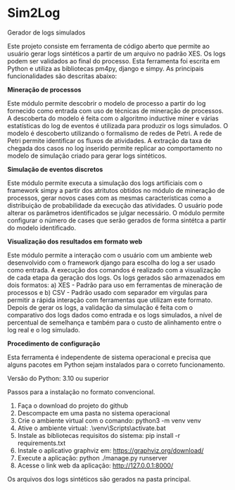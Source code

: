 # Sim2Log
Gerador de logs simulados

Este projeto consiste em ferramenta de código aberto que permite ao usuário gerar logs sintéticos a partir de um arquivo no padrão XES. Os logs podem ser validados ao final do processo. Esta ferramenta foi escrita em Python e utiliza as bibliotecas pm4py, django e simpy. As principais funcionalidades são descritas abaixo:

**Mineração de processos**

Este módulo permite descobrir o modelo de processo a partir do log fornecido como entrada com uso de técnicas de mineração de processos. A descoberta do modelo é feita com o algoritmo inductive miner e várias estatísticas do log de eventos é utilizada para produzir os logs simulados. O modelo é descoberto utilizando o formalismo de redes de Petri. A rede de Petri permite identificar os fluxos de atividades. A extração da taxa de chegada dos casos no log inserido permite replicar ao comportamento no modelo de simulação criado para gerar logs sintéticos. 
       
**Simulação de eventos discretos**

Este módulo permite executa a simulação dos logs artificiais com o framework simpy a partir dos atritutos obtidos no módulo de mineração de processos, gerar novos cases com as mesmas características como a distribuição de probabilidade da execução das atividades. O usuário pode alterar os parâmetros identificados se julgar necessário. O módulo permite configurar o número de cases que serão gerados de forma sintétca a partir do modelo identificado.
        
**Visualização dos resultados em formato web**

Este módulo permite a interação com o usuário com um ambiente web desenvolvido com o framework django para escolha do log a ser usado como entrada. A execução dos comandos é realizado com a visualização de cada etapa da geração dos logs. Os logs gerados são armazenados em dois formatos: a) XES - Padrão para uso em ferramentas de mineração de processos e b) CSV - Padrão usado com separador em vírgulas para permitir a rápida interação com ferramentas que utilizam este formato. Depois de gerar os logs, a validação da simulação é feita com o comparativo dos logs dados como entrada e os logs simulados, a nível de percentual de semelhança e também para o custo de alinhamento entre o log real e o log simulado.

**Procedimento de configuração**

Esta ferramenta é independente de sistema operacional e precisa que alguns pacotes em Python sejam instalados para o correto funcionamento. 

Versão do Python: 3.10 ou superior 

Passos para a instalação no formato convencional.
1) Faça o download do projeto do github
2) Descompacte em uma pasta no sistema operacional
3) Crie o ambiente virtual com o comando: python3 -m venv venv
4) Ative o ambiente virtual: .\venv\Scripts\activate.bat
5) Instale as bibliotecas requisitos do sistema: pip install -r requirements.txt
6) Instale o aplicativo graphviz em: https://graphviz.org/download/
7) Execute a aplicação: python ./manage.py runserver
8) Acesse o link web da aplicação: http://127.0.0.1:8000/

Os arquivos dos logs sintéticos são gerados na pasta principal.


